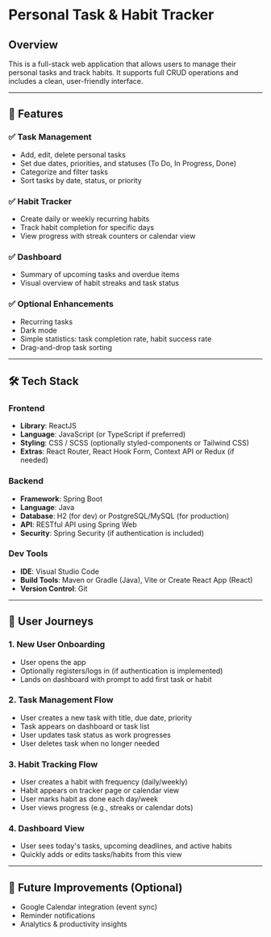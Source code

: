 
# Personal Task & Habit Tracker

## Overview
This is a full-stack web application that allows users to manage their personal tasks and track habits. It supports full CRUD operations and includes a clean, user-friendly interface.

---

## 🌟 Features

### ✅ Task Management
- Add, edit, delete personal tasks
- Set due dates, priorities, and statuses (To Do, In Progress, Done)
- Categorize and filter tasks
- Sort tasks by date, status, or priority

### ✅ Habit Tracker
- Create daily or weekly recurring habits
- Track habit completion for specific days
- View progress with streak counters or calendar view

### ✅ Dashboard
- Summary of upcoming tasks and overdue items
- Visual overview of habit streaks and task status

### ✅ Optional Enhancements
- Recurring tasks
- Dark mode
- Simple statistics: task completion rate, habit success rate
- Drag-and-drop task sorting

---

## 🛠 Tech Stack

### Frontend
- **Library**: ReactJS
- **Language**: JavaScript (or TypeScript if preferred)
- **Styling**: CSS / SCSS (optionally styled-components or Tailwind CSS)
- **Extras**: React Router, React Hook Form, Context API or Redux (if needed)

### Backend
- **Framework**: Spring Boot
- **Language**: Java
- **Database**: H2 (for dev) or PostgreSQL/MySQL (for production)
- **API**: RESTful API using Spring Web
- **Security**: Spring Security (if authentication is included)

### Dev Tools
- **IDE**: Visual Studio Code
- **Build Tools**: Maven or Gradle (Java), Vite or Create React App (React)
- **Version Control**: Git

---

## 🔁 User Journeys

### 1. New User Onboarding
- User opens the app
- Optionally registers/logs in (if authentication is implemented)
- Lands on dashboard with prompt to add first task or habit

### 2. Task Management Flow
- User creates a new task with title, due date, priority
- Task appears on dashboard or task list
- User updates task status as work progresses
- User deletes task when no longer needed

### 3. Habit Tracking Flow
- User creates a habit with frequency (daily/weekly)
- Habit appears on tracker page or calendar view
- User marks habit as done each day/week
- User views progress (e.g., streaks or calendar dots)

### 4. Dashboard View
- User sees today's tasks, upcoming deadlines, and active habits
- Quickly adds or edits tasks/habits from this view

---

## 🚀 Future Improvements (Optional)
- Google Calendar integration (event sync)
- Reminder notifications
- Analytics & productivity insights
